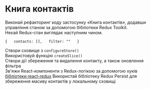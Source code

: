 # Книга контактів

Виконай рефакторинг коду застосунку «Книга контактів», додавши управління станом за допомогою бібліотеки Redux Toolkit. <br>
Нехай Redux-стан виглядає наступним чином.  

`{  
  contacts: [],  
  filter: ""  
}`

Створи сховище з `configureStore()`  
Використовуй функцію `createSlice()`  
Створи дії збереження та видалення контакту, а також оновлення фільтра  
Зв'яжи React-компоненти з Redux-логікою за допомогою хуків [бібліотеки react-redux]([https://www.example.com](https://react-redux.js.org/))
Використай бібліотеку Redux Persist для збереження масиву контактів у локальному сховищі
